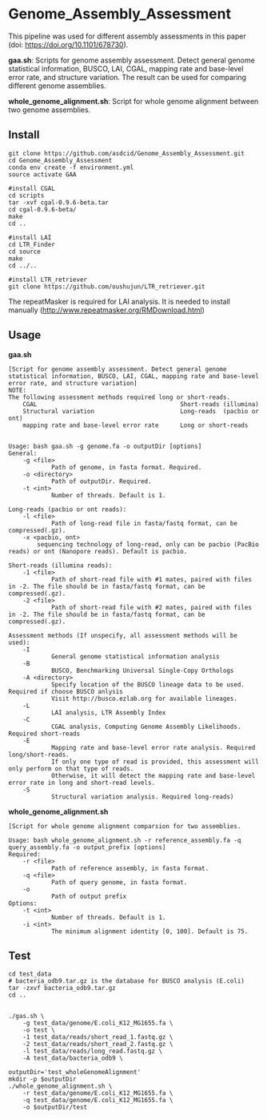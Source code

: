 # Genome_Assembly_Assessment

This pipeline was used for different assembly assessments in this paper (doi: https://doi.org/10.1101/678730).

**gaa.sh**: Scripts for genome assembly assessment. Detect general genome statistical information, BUSCO, LAI, CGAL, mapping rate and base-level error rate, and structure variation. The result can be used for comparing different genome assemblies. 

**whole_genome_alignment.sh**: Script for whole genome alignment between two genome assemblies.

## Install

```
git clone https://github.com/asdcid/Genome_Assembly_Assessment.git
cd Genome_Assembly_Assessment
conda env create -f environment.yml
source activate GAA

#install CGAL
cd scripts
tar -xvf cgal-0.9.6-beta.tar
cd cgal-0.9.6-beta/
make
cd ..

#install LAI
cd LTR_Finder
cd source
make 
cd ../..

#install LTR_retriever
git clone https://github.com/oushujun/LTR_retriever.git
```

The repeatMasker is required for LAI analysis. It is needed to install manually (http://www.repeatmasker.org/RMDownload.html)

## Usage
**gaa.sh**
```
[Script for genome assembly assessment. Detect general genome statistical information, BUSCO, LAI, CGAL, mapping rate and base-level error rate, and structure variation]
NOTE:
The following assessment methods required long or short-reads.
    CGAL                                        Short-reads (illumina)
    Structural variation                        Long-reads  (pacbio or ont)
    mapping rate and base-level error rate      Long or short-reads


Usage: bash gaa.sh -g genome.fa -o outputDir [options]
General:
    -g <file>
            Path of genome, in fasta format. Required.
    -o <directory>
            Path of outputDir. Required.
    -t <int>
            Number of threads. Default is 1.

Long-reads (pacbio or ont reads):
    -l <file>
            Path of long-read file in fasta/fastq format, can be compressed(.gz).
    -x <pacbio, ont>
        sequencing technology of long-read, only can be pacbio (PacBio reads) or ont (Nanopore reads). Default is pacbio.

Short-reads (illumina reads):
    -1 <file>
            Path of short-read file with #1 mates, paired with files in -2. The file should be in fasta/fastq format, can be compressed(.gz).
    -2 <file>
            Path of short-read file with #2 mates, paired with files in -2. The file should be in fasta/fastq format, can be compressed(.gz).

Assessment methods (If unspecify, all assessment methods will be used):
    -I
            General genome statistical information analysis
    -B
            BUSCO, Benchmarking Universal Single-Copy Orthologs
    -A <directory>
            Specify location of the BUSCO lineage data to be used. Required if choose BUSCO anlysis
            Visit http://busco.ezlab.org for available lineages.
    -L
            LAI analysis, LTR Assembly Index
    -C
            CGAL analysis, Computing Genome Assembly Likelihoods. Required short-reads
    -E
            Mapping rate and base-level error rate analysis. Required long/short-reads.
            If only one type of read is provided, this assessment will only perform on that type of reads.
            Otherwise, it will detect the mapping rate and base-level error rate in long and short-read levels.
    -S
            Structural variation analysis. Required long-reads)
```


**whole_genome_alignment.sh**
```
[Script for whole genome alignment comparsion for two assemblies.

Usage: bash whole_genome_alignment.sh -r reference_assembly.fa -q query_assembly.fa -o output_prefix [options]
Required:
    -r <file>
            Path of reference assembly, in fasta format.
    -q <file>
            Path of query genome, in fasta format.
    -o
            Path of output prefix
Options:
    -t <int>
            Number of threads. Default is 1.
    -i <int>
            The minimum alignment identity [0, 100]. Default is 75.
```


## Test
```
cd test_data
# bacteria_odb9.tar.gz is the database for BUSCO analysis (E.coli)
tar -zxvf bacteria_odb9.tar.gz
cd ..


./gas.sh \
    -g test_data/genome/E.coli_K12_MG1655.fa \
    -o test \
    -1 test_data/reads/short_read_1.fastq.gz \
    -2 test_data/reads/short_read_2.fastq.gz \
    -l test_data/reads/long_read.fastq.gz \
    -A test_data/bacteria_odb9 \
```

```
outputDir='test_wholeGenomeAlignment'
mkdir -p $outputDir
./whole_genome_alignment.sh \
    -r test_data/genome/E.coli_K12_MG1655.fa \
    -q test_data/genome/E.coli_K12_MG1655.fa \
    -o $outputDir/test
```
